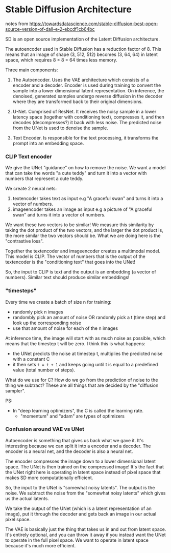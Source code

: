 # Stable Diffusion Architecture

notes from https://towardsdatascience.com/stable-diffusion-best-open-source-version-of-dall-e-2-ebcdf1cb64bc

SD is an open source implementation of the Latent Diffusion architecture.

The autoencoder used in Stable Diffusion has a reduction factor of 8. This means that an image of shape (3, 512, 512) becomes (3, 64, 64) in latent space, which requires 8 × 8 = 64 times less memory.

Three main components:

1. The Autoencoder.
   Uses the VAE architecture which consists of a encoder and a decoder. Encoder is used during training to convert the sample into a lower dimensional latent representation. On inference, the denoised, generated samples undergo reverse diffusion in the decoder where they are transformed back to their original dimensions.

2. U-Net.
   Comprised of ResNet. It receives the noisy sample in a lower latency space (together with conditioning text), compresses it, and then decodes (decompresses?) it back with less noise. The predicted noise from the UNet is used to denoise the sample.

3. Text Encoder.
   Is responsible for the text processing, it transforms the prompt into an embedding space.

### CLIP Text encoder

We give the UNet "guidance" on how to remove the noise.
We want a model that can take the words "a cute teddy" and turn it into a vector with numbers that represent a cute teddy.

We create 2 neural nets:

1. textencoder
   takes text as input e.g "A graceful swan" and turns it into a vector of numbers.
2. imageencoder
   takes an image as input e.g a picture of "A graceful swan" and turns it into a vector of numbers.

We want these two vectors to be similar! We measure this similarity by taking the dot product of the two vectors, and the larger the dot product is, the more similar the two vectors should be. What we are doing here is the "contrastive loss".

Together the textencoder and imageencoder creates a multimodal model. This model is CLIP.
The vector of numbers that is the output of the textencoder is the "conditioning text" that goes into the UNet!

So, the input to CLIP is text and the output is an embedding (a vector of numbers). Similar text should produce similar embeddings!

### "timesteps"

Every time we create a batch of size n for training:

- randomly pick n images
- randombly pick an amount of noise OR randomly pick a t (time step) and look up the corresponding noise
- use that amount of noise for each of the n images

At inference time, the image will start with as much noise as possible, which means that the timestep t will be zero.
I think this is what happens:

- the UNet predicts the noise at timestep t, multiplies the predicted noise with a constant C
- it then sets `t = t + 1` and keeps going until t is equal to a predefined value (total number of steps).

What do we use for C? How do we go from the prediction of noise to the thing we subtract? These are all things that are decided by the "diffusion sampler".

PS:

- In "deep learning optimizers", the C is called the learning rate.
  - "momentum" and "adam" are types of optimizers

### Confusion around VAE vs UNet

Autoencoder is something that gives us back what we gave it. It's interesting because we can split it into a encoder and a decoder. The encoder is a neural net, and the decoder is also a neural net.

The encoder compresses the image down to a lower dimensional latent space. The UNet is then trained on the compressed image! It's the fact that the UNet right here is operating in latent space instead of pixel space that makes SD more computationally efficient.

So, the input to the UNet is "somewhat noisy latents". The output is the noise. We subtract the noise from the "somewhat noisy latents" which gives us the actual latents.

We take the output of the UNet (which is a latent representation of an image), put it through the decoder and gets back an image in our actual pixel space.

The VAE is basically just the thing that takes us in and out from latent space. It's entirely optional, and you can throw it away if you instead want the UNet to operate in the full pixel space. We want to operate in latent space because it's much more efficient.
